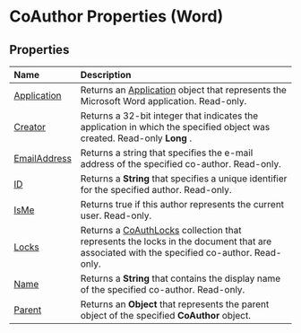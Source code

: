 
# CoAuthor Properties (Word)

## Properties



|**Name**|**Description**|
|:-----|:-----|
|[Application](355dac35-8c14-c83d-b673-1d5b0bf5a3f1.md)|Returns an [Application](d1cf6f8f-4e88-bf01-93b4-90a83f79cb44.md) object that represents the Microsoft Word application. Read-only.|
|[Creator](30b59f4d-7d95-409d-463f-53c1492bf370.md)|Returns a 32-bit integer that indicates the application in which the specified object was created. Read-only  **Long** .|
|[EmailAddress](48d33e56-78a3-172f-177e-3b250bbec130.md)|Returns a string that specifies the e-mail address of the specified co-author. Read-only.|
|[ID](a3118c4d-c4c7-9084-3182-8a449f32b020.md)|Returns a  **String** that specifies a unique identifier for the specified author. Read-only.|
|[IsMe](bf6b8282-e114-8b6f-9e89-3bd93662d84e.md)|Returns true if this author represents the current user. Read-only. |
|[Locks](9f502e4e-2414-0232-78d0-5ce64d4297f0.md)|Returns a [CoAuthLocks](589763ed-8463-6988-3817-9c2152506d16.md) collection that represents the locks in the document that are associated with the specified co-author. Read-only.|
|[Name](d9d27cd8-e152-b5a3-286f-3e1b13d09696.md)|Returns a  **String** that contains the display name of the specified co-author. Read-only.|
|[Parent](33ef16f2-70aa-c63a-8185-8b05d91b12c3.md)|Returns an  **Object** that represents the parent object of the specified **CoAuthor** object.|
